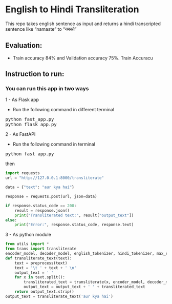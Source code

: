 # English to Hindi Transliteration
This repo takes english sentence as input and returns a hindi transcripted sentence like “namaste” to “नमस्ते” 

## Evaluation:
- Train accuracy 84% and Validation accuracy 75%.
Train Accuracu

## Instruction to run:
### You can run this app in two ways
1 - As Flask app
- Run the following command in different terminal

<pre>
python fast_app.py
python flask_app.py
</pre>

2 - As FastAPI
- Run the following command in terminal
<pre>
python fast_app.py
</pre>
then 
```python
import requests
url = "http://127.0.0.1:8000/transliterate"

data = {"text": "aur kya hai"}

response = requests.post(url, json=data)

if response.status_code == 200:
    result = response.json()
    print("Transliterated text:", result["output_text"])
else:
    print("Error:", response.status_code, response.text)
```

3 - As python module
```python
from utils import *
from trans import transliterate
encoder_model, decoder_model, english_tokenizer, hindi_tokenizer, max_sequence_length = model_init()
def transliterate_text(text):
    text = preprocess(text)
    text = '\t ' + text + ' \n'
    output_text = ' '
    for x in text.split():
        transliterated_text = transliterate(x, encoder_model, decoder_model, english_tokenizer, hindi_tokenizer, max_sequence_length)
        output_text = output_text + ' ' + transliterated_text
    return output_text.strip()
output_text = transliterate_text('aur kya hai')
```
